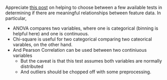 

Appreciate [this post](https://stackabuse.com/statistical-hypothesis-analysis-in-python-with-anovas-chi-square-and-pearson-correlation/) on helping to choose between a few available tests in determining if there are meaningful relationships between feature data. In particular,
- ANOVA compares two variables, where one is categorical (binning is helpful here) and one is continuous.
- Chi-square is useful for two categorical comparing two cateorical varables, on the other hand.
- And  Pearson Correlation can be used between two continiuous variables 
    - But the caveat is that this test assumes both variables are normally distributed 
    - And outliers should be chopped off with some preprocessing.
